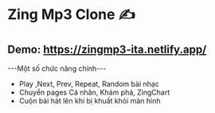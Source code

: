 # Zing Mp3 Clone ✍️
## Demo: https://zingmp3-ita.netlify.app/
---Một số chức năng chính---
* Play ,Next, Prev, Repeat, Random bài nhạc
* Chuyển pages Cá nhân, Khám phá, ZingChart
* Cuộn bài hát lên khi bị khuất khỏi màn hình

